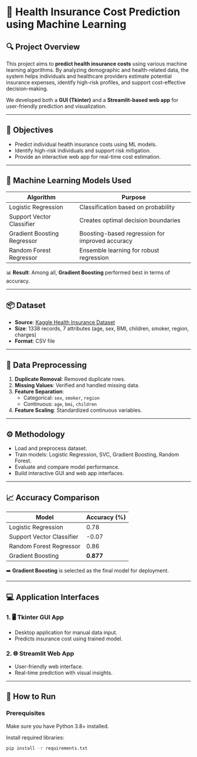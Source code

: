 # 🏥 Health Insurance Cost Prediction using Machine Learning

## 🔍 Project Overview

This project aims to **predict health insurance costs** using various machine learning algorithms. By analyzing demographic and health-related data, the system helps individuals and healthcare providers estimate potential insurance expenses, identify high-risk profiles, and support cost-effective decision-making.

We developed both a **GUI (Tkinter)** and a **Streamlit-based web app** for user-friendly prediction and visualization.

---

## 🎯 Objectives

- Predict individual health insurance costs using ML models.
- Identify high-risk individuals and support risk mitigation.
- Provide an interactive web app for real-time cost estimation.

---

## 🧠 Machine Learning Models Used

| Algorithm                   | Purpose                                              |
|-----------------------------|------------------------------------------------------|
| Logistic Regression         | Classification based on probability                  |
| Support Vector Classifier   | Creates optimal decision boundaries                  |
| Gradient Boosting Regressor | Boosting-based regression for improved accuracy      |
| Random Forest Regressor     | Ensemble learning for robust regression              |

📊 **Result**: Among all, **Gradient Boosting** performed best in terms of accuracy.

---

## 📦 Dataset

- **Source**: [Kaggle Health Insurance Dataset](https://www.kaggle.com/)
- **Size**: 1338 records, 7 attributes (age, sex, BMI, children, smoker, region, charges)
- **Format**: CSV file

---

## 🧹 Data Preprocessing

1. **Duplicate Removal**: Removed duplicate rows.
2. **Missing Values**: Verified and handled missing data.
3. **Feature Separation**:
   - Categorical: `sex`, `smoker`, `region`
   - Continuous: `age`, `bmi`, `children`
4. **Feature Scaling**: Standardized continuous variables.

---

## ⚙️ Methodology

- Load and preprocess dataset.
- Train models: Logistic Regression, SVC, Gradient Boosting, Random Forest.
- Evaluate and compare model performance.
- Build interactive GUI and web app interfaces.

---

## 📈 Accuracy Comparison

| Model                     | Accuracy (%) |
|---------------------------|--------------|
| Logistic Regression       | 0.78         |
| Support Vector Classifier |-0.07         |
| Random Forest Regressor   | 0.86         |
| Gradient Boosting         | **0.877**    |

➡️ **Gradient Boosting** is selected as the final model for deployment.

---

## 💻 Application Interfaces

### 1. 🖥️ Tkinter GUI App
- Desktop application for manual data input.
- Predicts insurance cost using trained model.

### 2. 🌐 Streamlit Web App
- User-friendly web interface.
- Real-time prediction with visual insights.

---

## 🚀 How to Run

### Prerequisites
Make sure you have Python 3.8+ installed.

Install required libraries:
```bash
pip install -r requirements.txt

